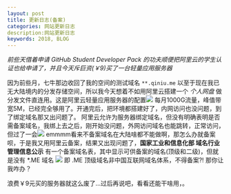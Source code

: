 ```yaml
---
layout: post
title: 更新日志(备案)
categories: 网站更新日志
description:网站更新日志
keywords: 2018, BLOG
---
```


*前些天借着申请 GitHub Student Developer Pack 的功夫顺便把阿里云的学生认证也给申请了，并且今天斥巨资(￥9)买了一台轻量应用服务器*

因为前些月，七牛那边收回了我的空间的测试域名 `**.qiniu.me` 以至于现在我已无大陆境内的分发存储空间，所以我今天想着不如用阿里云搭建一个 *个人网盘* 做分发文件直连用。这是阿里云轻量应用服务器的配置![](https://ghosthim.github.io/images/posts/beian/beian1.JPG)
每月1000G流量，峰值带宽5M，已经完全够用了。开通完后，把环境都搭建好了，内网访问也没问题，到了绑定域名那又出问题了。
阿里云允许为服务器绑定域名，但没有明确表明是否需备案域名，我绑上去之后，刚开始没问题，外网访问域名也能跳转，正常访问，但过了一会![](https://ghosthim.github.io/images/posts/beian/beian2.JPG)
emmmm看来不备案域名在大陆啥都不能做啊，那怎么办就备案呗，于是我又用阿里云备案，结果又出现问题了，**国家工业和信息化部 域名行业管理信息公示** 有一个备案域名表，其中显示可供备案的域名(顶级和二级)，但就是没有 *.ME 域名 ![](https://ghosthim.github.io/images/posts/beian/chinayu.png)
即 .ME 顶级域名非中国互联网域名体系，不得备案?! 那你让我咋办？

浪费￥9元买的服务器就这么废了...过后再说吧，看看还能干啥用，。